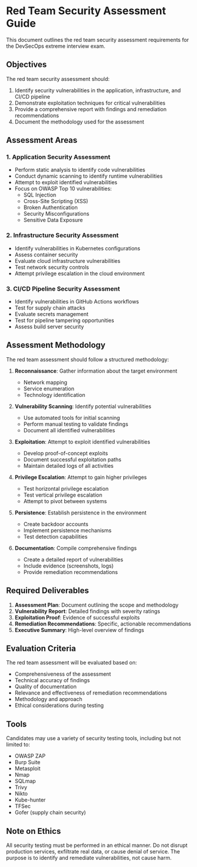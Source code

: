 # Red Team Security Assessment Guide

This document outlines the red team security assessment requirements for the DevSecOps extreme interview exam.

## Objectives

The red team security assessment should:

1. Identify security vulnerabilities in the application, infrastructure, and CI/CD pipeline
2. Demonstrate exploitation techniques for critical vulnerabilities
3. Provide a comprehensive report with findings and remediation recommendations
4. Document the methodology used for the assessment

## Assessment Areas

### 1. Application Security Assessment

- Perform static analysis to identify code vulnerabilities
- Conduct dynamic scanning to identify runtime vulnerabilities
- Attempt to exploit identified vulnerabilities
- Focus on OWASP Top 10 vulnerabilities:
  - SQL Injection
  - Cross-Site Scripting (XSS)
  - Broken Authentication
  - Security Misconfigurations
  - Sensitive Data Exposure

### 2. Infrastructure Security Assessment

- Identify vulnerabilities in Kubernetes configurations
- Assess container security
- Evaluate cloud infrastructure vulnerabilities
- Test network security controls
- Attempt privilege escalation in the cloud environment

### 3. CI/CD Pipeline Security Assessment

- Identify vulnerabilities in GitHub Actions workflows
- Test for supply chain attacks
- Evaluate secrets management
- Test for pipeline tampering opportunities
- Assess build server security

## Assessment Methodology

The red team assessment should follow a structured methodology:

1. **Reconnaissance**: Gather information about the target environment

   - Network mapping
   - Service enumeration
   - Technology identification

2. **Vulnerability Scanning**: Identify potential vulnerabilities

   - Use automated tools for initial scanning
   - Perform manual testing to validate findings
   - Document all identified vulnerabilities

3. **Exploitation**: Attempt to exploit identified vulnerabilities

   - Develop proof-of-concept exploits
   - Document successful exploitation paths
   - Maintain detailed logs of all activities

4. **Privilege Escalation**: Attempt to gain higher privileges

   - Test horizontal privilege escalation
   - Test vertical privilege escalation
   - Attempt to pivot between systems

5. **Persistence**: Establish persistence in the environment

   - Create backdoor accounts
   - Implement persistence mechanisms
   - Test detection capabilities

6. **Documentation**: Compile comprehensive findings
   - Create a detailed report of vulnerabilities
   - Include evidence (screenshots, logs)
   - Provide remediation recommendations

## Required Deliverables

1. **Assessment Plan**: Document outlining the scope and methodology
2. **Vulnerability Report**: Detailed findings with severity ratings
3. **Exploitation Proof**: Evidence of successful exploits
4. **Remediation Recommendations**: Specific, actionable recommendations
5. **Executive Summary**: High-level overview of findings

## Evaluation Criteria

The red team assessment will be evaluated based on:

- Comprehensiveness of the assessment
- Technical accuracy of findings
- Quality of documentation
- Relevance and effectiveness of remediation recommendations
- Methodology and approach
- Ethical considerations during testing

## Tools

Candidates may use a variety of security testing tools, including but not limited to:

- OWASP ZAP
- Burp Suite
- Metasploit
- Nmap
- SQLmap
- Trivy
- Nikto
- Kube-hunter
- TFSec
- Gofer (supply chain security)

## Note on Ethics

All security testing must be performed in an ethical manner. Do not disrupt production services, exfiltrate real data, or cause denial of service. The purpose is to identify and remediate vulnerabilities, not cause harm.
